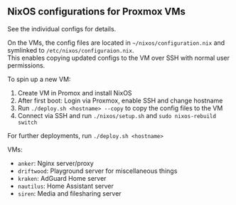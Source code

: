 ## NixOS configurations for Proxmox VMs

See the individual configs for details.

On the VMs, the config files are located in `~/nixos/configuration.nix` and symlinked to `/etc/nixos/configuraion.nix`.  
This enables copying updated configs to the VM over SSH with normal user permissions.

To spin up a new VM:

1. Create VM in Promox and install NixOS
2. After first boot: Login via Proxmox, enable SSH and change hostname
3. Run `./deploy.sh <hostname> --copy` to copy the config files to the VM
4. Connect via SSH and run `./nixos/setup.sh` and `sudo nixos-rebuild switch`

For further deployments, run `./deploy.sh <hostname>`

VMs:

- `anker`: Nginx server/proxy
- `driftwood`: Playground server for miscellaneous things
- `kraken`: AdGuard Home server
- `nautilus`: Home Assistant server
- `siren`: Media and filesharing server
